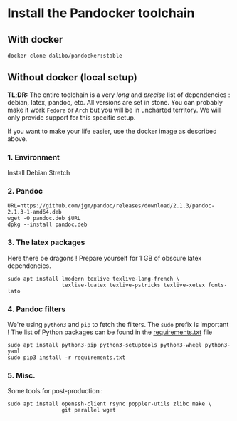 # Install the Pandocker toolchain

## With docker

```
docker clone dalibo/pandocker:stable
```

## Without docker (local setup)

__TL;DR:__ The entire toolchain is a very _long_ and  _precise_ list of
dependencies : debian, latex, pandoc, etc. All versions are set in stone.
You can probably make it work `Fedora` or `Arch` but you will be in uncharted
territory. We will only provide support for this specific setup.

If you want to make your life easier, use the docker image as described above.


### 1. Environment

Install Debian Stretch

### 2. Pandoc

```shell
URL=https://github.com/jgm/pandoc/releases/download/2.1.3/pandoc-2.1.3-1-amd64.deb
wget -O pandoc.deb $URL
dpkg --install pandoc.deb
```


### 3. The latex packages

Here there be dragons ! Prepare yourself for 1 GB of obscure latex dependencies.

```shell
sudo apt install lmodern texlive texlive-lang-french \ 
                 texlive-luatex texlive-pstricks texlive-xetex fonts-lato 
```



### 4. Pandoc filters

We're using `python3` and `pip` to fetch the filters. The `sudo` prefix is 
important ! The list of Python packages can be found in the 
[requirements.txt](requirements.txt) file


```shell
sudo apt install python3-pip python3-setuptools python3-wheel python3-yaml 
sudo pip3 install -r requirements.txt
```

### 5. Misc.

Some tools for post-production :

```shell
sudo apt install openssh-client rsync poppler-utils zlibc make \
                 git parallel wget 
```


